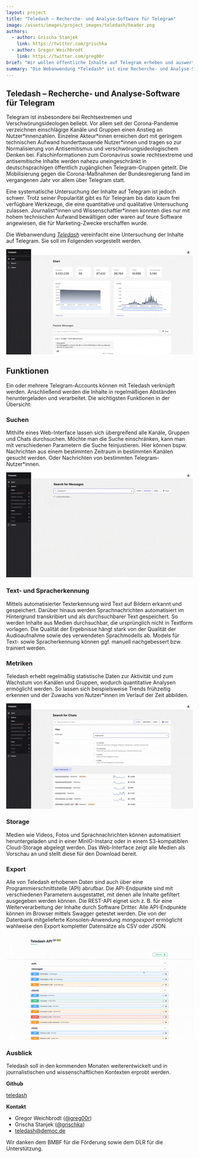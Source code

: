 ```yaml
---
layout: project
title: "Teledash – Recherche- und Analyse-Software für Telegram"
image: /assets/images/project_images/teledash/header.png
authors:
  - author: Grischa Stanjek
    link: https://twitter.com/grischka
  - author: Gregor Weichbrodt
    link: https://twitter.com/greg00r
brief: "Wir wollen öffentliche Inhalte auf Telegram erheben und auswerten."
summary: "Die Webanwendung *Teledash* ist eine Recherche- und Analyse-Software und vereinfacht die Untersuchung der Inhalte auf Telegram."
---
```


## Teledash – Recherche- und Analyse-Software für Telegram

Telegram ist insbesondere bei Rechtsextremen und Verschwörungsideologen beliebt. Vor allem seit der Corona-Pandemie verzeichnen einschlägige Kanäle und Gruppen einen Anstieg an Nutzer\*innenzahlen. Einzelne Akteur\*innen erreichen dort mit geringem technischen Aufwand hunderttausende Nutzer\*innen und tragen so zur Normalisierung von Antisemitismus und verschwörungsideologischem Denken bei. Falschinformationen zum Coronavirus sowie rechtsextreme und antisemitische Inhalte werden nahezu uneingeschränkt in deutschsprachigen öffentlich zugänglichen Telegram-Gruppen geteilt. Die Mobilisierung gegen die Corona-Maßnahmen der Bundesregierung fand im vergangenen Jahr vor allem über Telegram statt.

Eine systematische Untersuchung der Inhalte auf Telegram ist jedoch schwer. Trotz seiner Popularität gibt es für Telegram bis dato kaum frei verfügbare Werkzeuge, die eine quantitative und qualitative Untersuchung zulassen. Journalist\*innen und Wissenschaftler\*innen konnten dies nur mit hohem technischen Aufwand bewältigen oder waren auf teure Software angewiesen, die für Marketing-Zwecke erschaffen wurde.

Die Webanwendung [_Teledash_](https://github.com/democ-de/teledash) vereinfacht eine Untersuchung der Inhalte auf Telegram. Sie soll im Folgenden vorgestellt werden.

![](/assets/images/project_images/teledash/1-start.gif)

## Funktionen

Ein oder mehrere Telegram-Accounts können mit Teledash verknüpft werden. Anschließend werden die Inhalte in regelmäßigen Abständen heruntergeladen und verarbeitet. Die wichtigsten Funktionen in der Übersicht:

### Suchen

Mithilfe eines Web-Interface lassen sich übergreifend alle Kanäle, Gruppen und Chats durchsuchen. Möchte man die Suche einschränken, kann man mit verschiedenen Parametern die Suche feinjustieren. Hier können bspw. Nachrichten aus einem bestimmten Zeitraum in bestimmten Kanälen gesucht werden. Oder Nachrichten von bestimmten Telegram-Nutzer\*innen.

![](/assets/images/project_images/teledash/2-nachrichten-filter.gif)

### Text- und Spracherkennung

Mittels automatisierter Texterkennung wird Text auf Bildern erkannt und gespeichert. Darüber hinaus werden Sprachnachrichten automatisiert im Hintergrund transkribiert und als durchsuchbarer Text gespeichert. So werden Inhalte aus Medien durchsuchbar, die ursprünglich nicht in Textform vorlagen. Die Qualität der Ergebnisse hängt stark von der Qualität der Audioaufnahme sowie des verwendeten Sprachmodells ab. Models für Text- sowie Spracherkennung können ggf. manuell nachgebessert bzw. trainiert werden.

### Metriken

Teledash erhebt regelmäßig statistische Daten zur Aktivität und zum Wachstum von Kanälen und Gruppen, wodurch quantitative Analysen ermöglicht werden. So lassen sich beispielsweise Trends frühzeitig erkennen und der Zuwachs von Nutzer\*innen im Verlauf der Zeit abbilden.

![](/assets/images/project_images/teledash/3-chats-filter.gif)

### Storage

Medien wie Videos, Fotos und Sprachnachrichten können automatisiert heruntergeladen und in einer MinIO-Instanz oder in einem S3-kompatiblen Cloud-Storage abgelegt werden. Das Web-Interface zeigt alle Medien als Vorschau an und stellt diese für den Download bereit.

### Export

Alle von Teledash erhobenen Daten sind auch über eine Programmierschnittstelle (API) abrufbar. Die API-Endpunkte sind mit verschiedenen Parametern ausgestattet, mit denen alle Inhalte gefiltert ausgegeben werden können. Die REST-API eignet sich z. B. für eine Weiterverarbeitung der Inhalte durch Software Dritter. Alle API-Endpunkte können im Browser mittels Swagger getestet werden. Die von der Datenbank mitgelieferte Konsolen-Anwendung _mongoexport_ ermöglicht wahlweise den Export kompletter Datensätze als CSV oder JSON.

![](/assets/images/project_images/teledash/4-swagger.gif)

### Ausblick

Teledash soll in den kommenden Monaten weiterentwickelt und in journalistischen und wissenschaftlichen Kontexten erprobt werden.

**Github**

[teledash](https://github.com/democ-de/teledash)

**Kontakt**  

- Gregor Weichbrodt ([@greg00r](https://twitter.com/greg00r))
- Grischa Stanjek ([@grischka](https://twitter.com/grischka))
- [teledash@democ.de](mailto:teledash@democ.de)

Wir danken dem BMBF für die Förderung sowie dem DLR für die Unterstützung.
